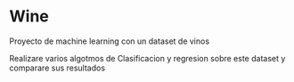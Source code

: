 # Wine
Proyecto de machine learning con un dataset de vinos

Realizare varios algotmos de Clasificacion y regresion sobre este dataset y comparare sus resultados 
